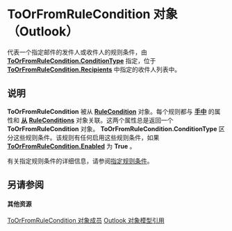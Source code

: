 
# ToOrFromRuleCondition 对象 （Outlook）

代表一个指定邮件的发件人或收件人的规则条件，由  **[ToOrFromRuleCondition.ConditionType](a5c6e08c-643e-965d-cd3e-b434f20579a0.md)** 指定，位于 **[ToOrFromRuleCondition.Recipients](4d1a3cb4-ec6e-b8d0-a4d2-0ebe1f829b00.md)** 中指定的收件人列表中。


## 说明

 **ToOrFromRuleCondition** 被从 **[RuleCondition](e03f91c2-2c08-b036-104a-d6246f28bc2d.md)** 对象。每个规则都与 **[手中](54039c2f-b2a5-2878-84c0-b129b4ce96fa.md)** 的属性和 **[从](3ebda0d0-ba44-95c6-ed02-a9c6acbf1f1c.md)** **[RuleConditions](e8e9a05a-b36b-add2-b294-8cdc5a97e119.md)** 对象关联。这两个属性总是返回一个 **ToOrFromRuleCondition** 对象。 **ToOrFromRuleCondition.ConditionType** 区分这些规则条件。该规则有任何启用这些规则条件，如果 **[ToOrFromRuleCondition.Enabled](31e43906-b47a-95e3-d51b-3fa6af553fad.md)** 为 **True** 。

有关指定规则条件的详细信息，请参阅[指定规则条件](http://msdn.microsoft.com/library/812c131a-fe23-1b8b-5e2d-9459d7102630%28Office.15%29.aspx)。


## 另请参阅


#### 其他资源


[ToOrFromRuleCondition 对象成员](d6367e9c-8a05-664d-2dbd-0c52c2c88518.md)
[Outlook 对象模型引用](http://msdn.microsoft.com/library/73221b13-d8d8-99b8-3394-b95dbbfd5ddc%28Office.15%29.aspx)